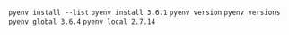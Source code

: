 `pyenv install --list`
`pyenv install 3.6.1`
`pyenv version`
`pyenv versions`
`pyenv global 3.6.4`
`pyenv local 2.7.14`
